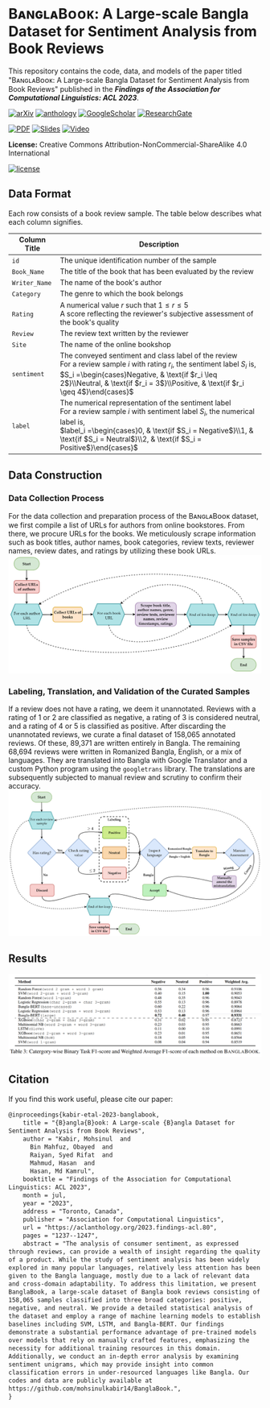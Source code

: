 # BᴀɴɢʟᴀBᴏᴏᴋ: A Large-scale Bangla Dataset for Sentiment Analysis from Book Reviews
This repository contains the code, data, and models of the paper titled "BᴀɴɢʟᴀBᴏᴏᴋ: A Large-scale Bangla Dataset for Sentiment Analysis from Book Reviews" published in the ***Findings of the Association for Computational Linguistics: ACL 2023***.

[![arXiv](https://img.shields.io/badge/arXiv-2305.06595-b31b1b.svg)](https://arxiv.org/abs/2305.06595)
[![anthology](https://img.shields.io/badge/ACL%20Anthology-2023.findings--acl.80-EE161F.svg)](https://aclanthology.org/2023.findings-acl.80/)
[![GoogleScholar](https://img.shields.io/badge/Google%20Scholar-4285F4?style=flat&logo=Google+Scholar&logoColor=white&color=gray&labelColor=4285F4)](https://tinyurl.com/gscholarbanglabook)
[![ResearchGate](https://img.shields.io/badge/ResearchGate-00CCBB?style=flat&logo=ResearchGate&logoColor=white&color=gray&labelColor=00CCBB)](https://www.researchgate.net/publication/370688086_BanglaBook_A_Large-scale_Bangla_Dataset_for_Sentiment_Analysis_from_Book_Reviews)

[![PDF](https://img.shields.io/badge/Paper%20PDF-EF3939?style=flat&logo=adobeacrobatreader&logoColor=white&color=gray&labelColor=ec1c24)](https://aclanthology.org/2023.findings-acl.80.pdf)
[![Slides](https://img.shields.io/badge/Slides%20PDF-EF3939?style=flat&logo=Microsoft+PowerPoint&logoColor=white&color=gray&labelColor=B7472A)](https://drive.google.com/file/d/1-UkYs_Rx11S7qKOfR-6rnO2VDp3W78vQ/view?usp=sharing)
[![Video](https://img.shields.io/badge/Video%20Presentation-4285F4?style=flat&logo=Google+Drive&logoColor=white&color=gray&labelColor=4285F4)](https://drive.google.com/file/d/1i7lnR2y3NdoglmYt31QR1R18mOOYtA76/view?usp=sharing)

**License:** Creative Commons Attribution-NonCommercial-ShareAlike 4.0 International

[![license](https://arxiv.org/icons/licenses/by-nc-sa-4.0.png)](http://creativecommons.org/licenses/by-nc-sa/4.0/)

## Data Format
Each row consists of a book review sample. The table below describes what each column signifies.

Column Title | Description
------------ | -------------
`id` | The unique identification number of the sample
`Book_Name` | The title of the book that has been evaluated by the review
`Writer_Name` | The name of the book's author
`Category` | The genre to which the book belongs
`Rating` | A numerical value $`r`$ such that $`1\leq r \leq 5`$<br>A score reflecting the reviewer's subjective assessment of the book's quality
`Review` | The review text written by the reviewer
`Site` | The name of the online bookshop
`sentiment` | The conveyed sentiment and class label of the review<br>For a review sample $`i`$ with rating $`r_i`$, the sentiment label $`S_i`$ is,<br>$`S_i =\begin{cases}Negative, & \text{if $r_i \leq 2$}\\Neutral, & \text{if $r_i = 3$}\\Positive, & \text{if $r_i \geq 4$}\end{cases}`$
`label` | The numerical representation of the sentiment label<br>For a review sample $`i`$ with sentiment label $`S_i`$, the numerical label is,<br>$`label_i =\begin{cases}0, & \text{if $S_i = Negative$}\\1, & \text{if $S_i = Neutral$}\\2, & \text{if $S_i = Positive$}\end{cases}`$

## Data Construction
### Data Collection Process
For the data collection and preparation process of the BᴀɴɢʟᴀBᴏᴏᴋ dataset, we first compile a list of URLs for authors from online bookstores. From there, we procure URLs for the books. We meticulously scrape information such as book titles, author names, book categories, review texts, reviewer names, review dates, and ratings by utilizing these book URLs. 
![dataimage1](images/banglabookgithub1.png)
### Labeling, Translation, and Validation of the Curated Samples
If a review does not have a rating, we deem it unannotated. Reviews with a rating of 1 or 2 are classified as negative, a rating of 3 is considered neutral, and a rating of 4 or 5 is classified as positive. After discarding the unannotated reviews, we curate a final dataset of 158,065 annotated reviews. Of these, 89,371 are written entirely in Bangla. The remaining 68,694 reviews were written in Romanized Bangla, English, or a mix of languages. They are translated into Bangla with Google Translator and a custom Python program using the `googletrans` library. The translations are subsequently subjected to manual review and scrutiny to confirm their accuracy.
![dataimage2](images/banglabookgithub2.png)

## Results
![resultsimage](images/banglabookgithub3.png)

## Citation
If you find this work useful, please cite our paper:
```
@inproceedings{kabir-etal-2023-banglabook,
    title = "{B}angla{B}ook: A Large-scale {B}angla Dataset for Sentiment Analysis from Book Reviews",
    author = "Kabir, Mohsinul  and
      Bin Mahfuz, Obayed  and
      Raiyan, Syed Rifat  and
      Mahmud, Hasan  and
      Hasan, Md Kamrul",
    booktitle = "Findings of the Association for Computational Linguistics: ACL 2023",
    month = jul,
    year = "2023",
    address = "Toronto, Canada",
    publisher = "Association for Computational Linguistics",
    url = "https://aclanthology.org/2023.findings-acl.80",
    pages = "1237--1247",
    abstract = "The analysis of consumer sentiment, as expressed through reviews, can provide a wealth of insight regarding the quality of a product. While the study of sentiment analysis has been widely explored in many popular languages, relatively less attention has been given to the Bangla language, mostly due to a lack of relevant data and cross-domain adaptability. To address this limitation, we present BanglaBook, a large-scale dataset of Bangla book reviews consisting of 158,065 samples classified into three broad categories: positive, negative, and neutral. We provide a detailed statistical analysis of the dataset and employ a range of machine learning models to establish baselines including SVM, LSTM, and Bangla-BERT. Our findings demonstrate a substantial performance advantage of pre-trained models over models that rely on manually crafted features, emphasizing the necessity for additional training resources in this domain. Additionally, we conduct an in-depth error analysis by examining sentiment unigrams, which may provide insight into common classification errors in under-resourced languages like Bangla. Our codes and data are publicly available at https://github.com/mohsinulkabir14/BanglaBook.",
}
```
